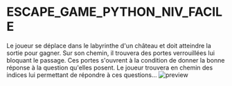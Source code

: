 # ESCAPE_GAME_PYTHON_NIV_FACILE
Le joueur se déplace dans le labyrinthe d'un château et doit atteindre la sortie pour gagner. Sur son chemin, il trouvera des portes verrouillées lui bloquant le passage. Ces portes s'ouvrent à la condition de donner la bonne réponse à la question qu'elles posent. Le joueur trouvera en chemin des indices lui permettant de répondre à ces questions...
![preview](https://user-images.githubusercontent.com/77495411/115160087-a349e680-a096-11eb-8b78-1cec1a73e2ea.png)
